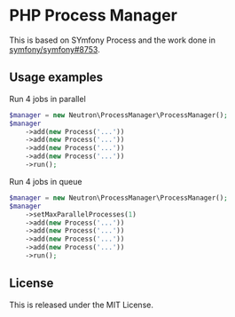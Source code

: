 # PHP Process Manager

This is based on SYmfony Process and the work done in [symfony/symfony#8753](https://github.com/symfony/symfony/pull/8753).

## Usage examples

Run 4 jobs in parallel

```php
$manager = new Neutron\ProcessManager\ProcessManager();
$manager
    ->add(new Process('...'))
    ->add(new Process('...'))
    ->add(new Process('...'))
    ->add(new Process('...'))
    ->run();
```

Run 4 jobs in queue

```php
$manager = new Neutron\ProcessManager\ProcessManager();
$manager
    ->setMaxParallelProcesses(1)
    ->add(new Process('...'))
    ->add(new Process('...'))
    ->add(new Process('...'))
    ->add(new Process('...'))
    ->run();
```

## License

This is released under the MIT License.
